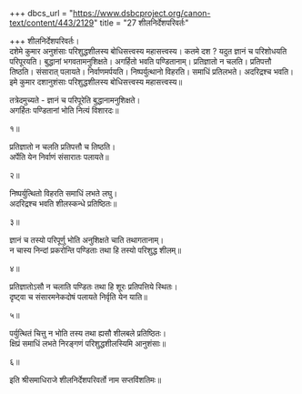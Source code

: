 +++
dbcs_url = "https://www.dsbcproject.org/canon-text/content/443/2129"
title = "27 शीलनिर्देशपरिवर्तः"

+++
शीलनिर्देशपरिवर्तः।  
दशेमे कुमार अनुशंसाः परिशुद्धशीलस्य बोधिसत्त्वस्य महासत्त्वस्य। कतमे दश ? यदुत ज्ञानं च परिशोधयति परिपूरयति। बुद्धानां भगवतामनुशिक्षते। अगर्हितो भवति पण्डितानाम्। प्रतिज्ञातो न चलति। प्रतिपत्तौ तिष्ठति। संसारात् पलायते। निर्वाणमर्पयति। निष्पर्युत्थानो विहरति। समाधिं प्रतिलभते। अदरिद्रश्च भवति। इमे कुमार दशानुशंसाः परिशुद्धशीलस्य बोधिसत्त्वस्य महासत्त्वस्य॥

तत्रेदमुच्यते - 
ज्ञानं च परिपूरेति बुद्धानामनुशिक्षते।  
अगर्हितः पण्डितानां भोति  नित्यं विशारदः॥

१॥

प्रतिज्ञातो न चलति प्रतिपत्तौ च तिष्ठति।  
अर्पेति येन निर्वाणं संसारातः पलायते॥

२॥

निष्पर्युत्थितो  विहरति समाधिं लभते लघु।  
अदरिद्रश्च भवति शीलस्कन्धे प्रतिष्ठितः॥

३॥

ज्ञानं च तस्यो परिपूर्णु भोति 
अनुशिक्षते चाति तथागतानाम्।  
न चास्य निन्दां प्रकरोन्ति पण्डिताः 
तथा हि तस्यो परिशुद्ध शीलम्॥

४॥

प्रतिज्ञातोऽसौ न चलाति पण्डितः 
तथा हि शूरः प्रतिपत्तिये स्थितः।  
दृष्ट्वा च संसारमनेकदोषं 
पलायते निर्वृति येन याति॥

५॥

पर्युत्थितं चित्तु न भोति तस्य 
तथा ह्यसौ शीलबले प्रतिष्ठितः।  
क्षिप्रं समाधिं लभते निरङ्गणं 
परिशुद्धशीलस्यिमि आनुशंसाः॥

६॥

इति श्रीसमाधिराजे शीलनिर्देशपरिवर्तो नाम सप्तविंशतिमः॥

